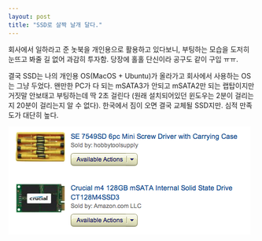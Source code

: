 ```yaml
---
layout: post
title: "SSD로 살짝 날개 달다."
---
```



회사에서 일하라고 준 놋북을 개인용으로 활용하고 있다보니, 부팅하는 모습을 도저히 눈뜨고 봐줄 길 없어 과감히 투자함. 당장에 홀홀 단신이라 공구도 같이 구입 ㅠㅠ.




결국 SSD는 나의 개인용 OS(MacOS + Ubuntu)가 올라가고 회사에서 사용하는 OS는 그냥 두었다. 왠만한 PC가 다 되는 mSATA3가 안되고 mSATA2만 되는 랩탑이지만 거짓말 안보태고 부팅하는데 딱 2초 걸린다 (원래 설치되어있던 윈도우는 2분이 걸리는지 20분이 걸리는지 알 수 없다). 한국에서 짐이 오면 결국 교체될 SSD지만. 심적 만족도가 대단히 높다. 






![image](/assets/images/40707d892156932ce93c4ffb7125253f.png)





